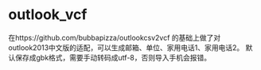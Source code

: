 # outlook_vcf

在https://github.com/bubbapizza/outlookcsv2vcf 的基础上做了对outlook2013中文版的适配，可以生成邮箱、单位、家用电话1、家用电话2。
默认保存成gbk格式，需要手动转码成utf-8，否则导入手机会报错。
